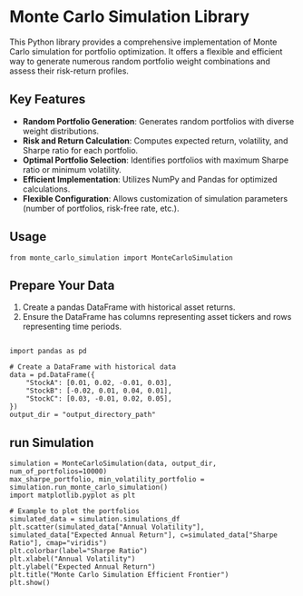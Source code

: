 # Monte Carlo Simulation Library

This Python library provides a comprehensive implementation of Monte Carlo simulation for portfolio optimization. It
offers a flexible and efficient way to generate numerous random portfolio weight combinations and assess their
risk-return profiles.

## Key Features

- **Random Portfolio Generation**: Generates random portfolios with diverse weight distributions.
- **Risk and Return Calculation**: Computes expected return, volatility, and Sharpe ratio for each portfolio.
- **Optimal Portfolio Selection**: Identifies portfolios with maximum Sharpe ratio or minimum volatility.
- **Efficient Implementation**: Utilizes NumPy and Pandas for optimized calculations.
- **Flexible Configuration**: Allows customization of simulation parameters (number of portfolios, risk-free rate,
  etc.).




## Usage
```
from monte_carlo_simulation import MonteCarloSimulation
```

##  Prepare Your Data

1.  Create a pandas DataFrame with historical asset returns.
2.  Ensure the DataFrame has columns representing asset tickers and rows representing time periods.

```Example:

import pandas as pd

# Create a DataFrame with historical data
data = pd.DataFrame({
    "StockA": [0.01, 0.02, -0.01, 0.03],
    "StockB": [-0.02, 0.01, 0.04, 0.01],
    "StockC": [0.03, -0.01, 0.02, 0.05],
})
output_dir = "output_directory_path"
```

## run Simulation

```
simulation = MonteCarloSimulation(data, output_dir, num_of_portfolios=10000)
max_sharpe_portfolio, min_volatility_portfolio = simulation.run_monte_carlo_simulation()
import matplotlib.pyplot as plt

# Example to plot the portfolios
simulated_data = simulation.simulations_df
plt.scatter(simulated_data["Annual Volatility"], simulated_data["Expected Annual Return"], c=simulated_data["Sharpe Ratio"], cmap="viridis")
plt.colorbar(label="Sharpe Ratio")
plt.xlabel("Annual Volatility")
plt.ylabel("Expected Annual Return")
plt.title("Monte Carlo Simulation Efficient Frontier")
plt.show()
```